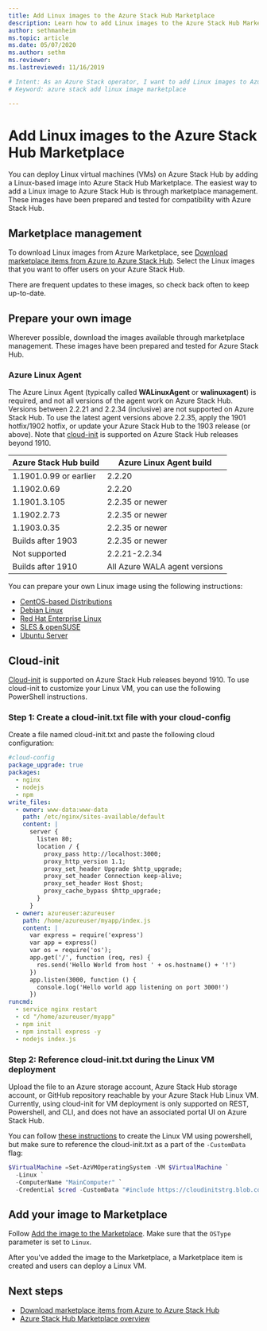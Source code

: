 ```yaml
---
title: Add Linux images to the Azure Stack Hub Marketplace 
description: Learn how to add Linux images to the Azure Stack Hub Marketplace.
author: sethmanheim
ms.topic: article
ms.date: 05/07/2020
ms.author: sethm
ms.reviewer: 
ms.lastreviewed: 11/16/2019

# Intent: As an Azure Stack operator, I want to add Linux images to Azure Stack so my users can deploy Linux VMs.
# Keyword: azure stack add linux image marketplace

---
```



# Add Linux images to the Azure Stack Hub Marketplace

You can deploy Linux virtual machines (VMs) on Azure Stack Hub by adding a Linux-based image into Azure Stack Hub Marketplace. The easiest way to add a Linux image to Azure Stack Hub is through marketplace management. These images have been prepared and tested for compatibility with Azure Stack Hub.

## Marketplace management

To download Linux images from Azure Marketplace, see [Download marketplace items from Azure to Azure Stack Hub](azure-stack-download-azure-marketplace-item.md). Select the Linux images that you want to offer users on your Azure Stack Hub.

There are frequent updates to these images, so check back often to keep up-to-date.

## Prepare your own image

Wherever possible, download the images available through marketplace management. These images have been prepared and tested for Azure Stack Hub.

### Azure Linux Agent

The Azure Linux Agent (typically called **WALinuxAgent** or **walinuxagent**) is required, and not all versions of the agent work on Azure Stack Hub. Versions between 2.2.21 and 2.2.34 (inclusive) are not supported on Azure Stack Hub. To use the latest agent versions above 2.2.35, apply the 1901 hotfix/1902 hotfix, or update your Azure Stack Hub to the 1903 release (or above). Note that [cloud-init](https://cloud-init.io/) is supported on Azure Stack Hub releases beyond 1910.

| Azure Stack Hub build | Azure Linux Agent build |
| ------------- | ------------- |
| 1.1901.0.99 or earlier | 2.2.20 |
| 1.1902.0.69  | 2.2.20  |
|  1.1901.3.105   | 2.2.35 or newer |
| 1.1902.2.73  | 2.2.35 or newer |
| 1.1903.0.35  | 2.2.35 or newer |
| Builds after 1903 | 2.2.35 or newer |
| Not supported | 2.2.21-2.2.34 |
| Builds after 1910 | All Azure WALA agent versions|

You can prepare your own Linux image using the following instructions:

* [CentOS-based Distributions](/azure/virtual-machines/linux/create-upload-centos?toc=%2fazure%2fvirtual-machines%2flinux%2ftoc.json)
* [Debian Linux](/azure/virtual-machines/linux/debian-create-upload-vhd?toc=%2fazure%2fvirtual-machines%2flinux%2ftoc.json)
* [Red Hat Enterprise Linux](azure-stack-redhat-create-upload-vhd.md)
* [SLES & openSUSE](/azure/virtual-machines/linux/suse-create-upload-vhd?toc=%2fazure%2fvirtual-machines%2flinux%2ftoc.json)
* [Ubuntu Server](/azure/virtual-machines/linux/create-upload-ubuntu?toc=%2fazure%2fvirtual-machines%2flinux%2ftoc.json)

## Cloud-init

[Cloud-init](https://cloud-init.io/) is supported on Azure Stack Hub releases beyond 1910. To use cloud-init to customize your Linux VM, you can use the following PowerShell instructions.

### Step 1: Create a cloud-init.txt file with your cloud-config

Create a file named cloud-init.txt and paste the following cloud configuration:

```yaml
#cloud-config
package_upgrade: true
packages:
  - nginx
  - nodejs
  - npm
write_files:
  - owner: www-data:www-data
    path: /etc/nginx/sites-available/default
    content: |
      server {
        listen 80;
        location / {
          proxy_pass http://localhost:3000;
          proxy_http_version 1.1;
          proxy_set_header Upgrade $http_upgrade;
          proxy_set_header Connection keep-alive;
          proxy_set_header Host $host;
          proxy_cache_bypass $http_upgrade;
        }
      }
  - owner: azureuser:azureuser
    path: /home/azureuser/myapp/index.js
    content: |
      var express = require('express')
      var app = express()
      var os = require('os');
      app.get('/', function (req, res) {
        res.send('Hello World from host ' + os.hostname() + '!')
      })
      app.listen(3000, function () {
        console.log('Hello world app listening on port 3000!')
      })
runcmd:
  - service nginx restart
  - cd "/home/azureuser/myapp"
  - npm init
  - npm install express -y
  - nodejs index.js
  ```
  
### Step 2: Reference cloud-init.txt during the Linux VM deployment

Upload the file to an Azure storage account, Azure Stack Hub storage account, or GitHub repository reachable by your Azure Stack Hub Linux VM.
Currently, using cloud-init for VM deployment is only supported on REST, Powershell, and CLI, and does not have an associated portal UI on Azure Stack Hub.

You can follow [these instructions](../user/azure-stack-quick-create-vm-linux-powershell.md) to create the Linux VM using powershell, but make sure to reference the cloud-init.txt as a part of the `-CustomData` flag:

```powershell
$VirtualMachine =Set-AzVMOperatingSystem -VM $VirtualMachine `
  -Linux `
  -ComputerName "MainComputer" `
  -Credential $cred -CustomData "#include https://cloudinitstrg.blob.core.windows.net/strg/cloud-init.txt"
```

## Add your image to Marketplace

Follow [Add the image to the Marketplace](azure-stack-add-vm-image.md). Make sure that the `OSType` parameter is set to `Linux`.

After you've added the image to the Marketplace, a Marketplace item is created and users can deploy a Linux VM.

## Next steps

* [Download marketplace items from Azure to Azure Stack Hub](azure-stack-download-azure-marketplace-item.md)
* [Azure Stack Hub Marketplace overview](azure-stack-marketplace.md)

